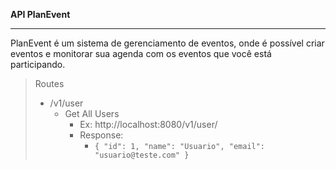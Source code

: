 **API PlanEvent**
****
PlanEvent é um sistema de gerenciamento de eventos, onde é possível criar eventos e monitorar sua agenda com os eventos que você está participando.

> Routes
> - /v1/user
>   - Get All Users
>     - Ex: http://localhost:8080/v1/user/
>     - Response:
>       - `{ "id": 1, "name": "Usuario", "email": "usuario@teste.com" }` 

